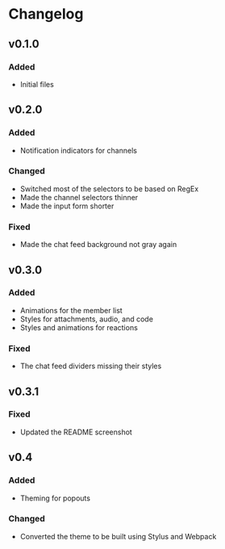 # Changelog

## v0.1.0
### Added
- Initial files

## v0.2.0
### Added
- Notification indicators for channels
### Changed
- Switched most of the selectors to be based on RegEx
- Made the channel selectors thinner
- Made the input form shorter
### Fixed
- Made the chat feed background not gray again

## v0.3.0
### Added
- Animations for the member list
- Styles for attachments, audio, and code
- Styles and animations for reactions
### Fixed
- The chat feed dividers missing their styles

## v0.3.1
### Fixed
- Updated the README screenshot

## v0.4
### Added
- Theming for popouts
### Changed
- Converted the theme to be built using Stylus and Webpack
